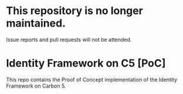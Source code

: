 # This repository is no longer maintained.
Issue reports and pull requests will not be attended.


# Identity Framework on C5 [PoC]

<p>
This repo contains the Proof of Concept implementation of the Identity Framework on Carbon 5.
</p>

